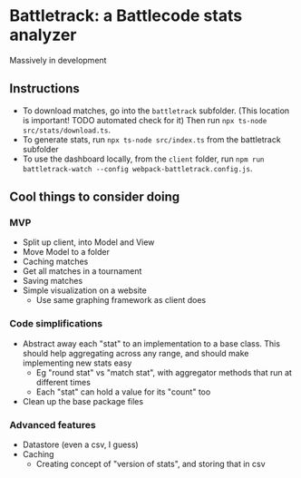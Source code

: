 # Battletrack: a Battlecode stats analyzer

Massively in development

## Instructions

- To download matches, go into the `battletrack` subfolder. (This location is important! TODO automated check for it) Then run `npx ts-node src/stats/download.ts`.
- To generate stats, run `npx ts-node src/index.ts` from the battletrack subfolder
- To use the dashboard locally, from the `client` folder, run `npm run battletrack-watch --config webpack-battletrack.config.js`. 

## Cool things to consider doing

### MVP

- Split up client, into Model and View
 - Move Model to a folder
- Caching matches
- Get all matches in a tournament
 - Saving matches
- Simple visualization on a website
  - Use same graphing framework as client does

### Code simplifications

- Abstract away each "stat" to an implementation to a base class. This should help aggregating across any range, and should make implementing new stats easy
  - Eg "round stat" vs "match stat", with aggregator methods that run at different times
  - Each "stat" can hold a value for its "count" too
- Clean up the base package files

### Advanced features

- Datastore (even a csv, I guess)
- Caching
  - Creating concept of "version of stats", and storing that in csv
